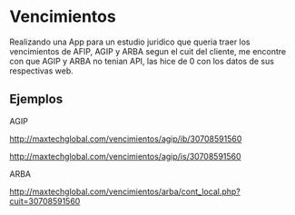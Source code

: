 # Vencimientos

Realizando una App para un estudio juridico que queria traer los vencimientos de AFIP, AGIP y ARBA segun el cuit del cliente, me encontre con que
AGIP y ARBA no tenian API, las hice de 0 con los datos de sus respectivas web.

## Ejemplos

AGIP

<a href="http://maxtechglobal.com/vencimientos/agip/ib/30708591560" target="_blank">http://maxtechglobal.com/vencimientos/agip/ib/30708591560</a>

<a href="http://maxtechglobal.com/vencimientos/agip/is/30708591560" target="_blank">http://maxtechglobal.com/vencimientos/agip/is/30708591560</a>

ARBA

<a href="http://maxtechglobal.com/vencimientos/arba/cont_local.php?cuit=30708591560" target="_blank">http://maxtechglobal.com/vencimientos/arba/cont_local.php?cuit=30708591560</a>
